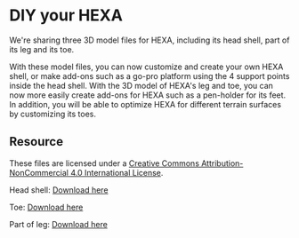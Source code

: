 # DIY your HEXA
We're sharing three 3D model files for HEXA, including its head shell, part of its leg and its toe.

With these model files, you can now customize and create your own HEXA shell, or make add-ons such as a go-pro platform using the 4 support points inside the head shell. With the 3D model of HEXA's leg and toe, you can now more easily create add-ons for HEXA such as a pen-holder for its feet. In addition, you will be able to optimize HEXA for different terrain surfaces by customizing its toes.

## Resource
These files are licensed under a [Creative Commons Attribution-NonCommercial 4.0 International License](http://creativecommons.org/licenses/by-nc/4.0/).

Head shell: [Download here](/assets/HEXA-headshell.stp)

Toe: [Download here](/assets/HEXA-toe.stp)

Part of leg: [Download here](/assets/HEXA-leg.stp)

